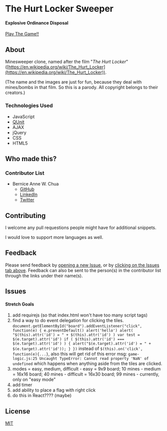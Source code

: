 # The Hurt Locker Sweeper
#### Explosive Ordinance Disposal

[Play The Game!!](https://explosive-ordinance-disposal.herokuapp.com/)

## About

Minesweeper clone, named after the film "<i>The Hurt Locker</i>" ([https://en.wikipedia.org/wiki/The_Hurt_Locker](https://en.wikipedia.org/wiki/The_Hurt_Locker)).

(The name and the images are just for fun, because they deal with mines/bombs in that film.  So this is a parody.  All copyright belongs to their creators.)

### Technologies Used
- JavaScript
- [QUnit](https://qunitjs.com/)
- AJAX
- jQuery
- CSS
- HTML5

## Who made this?

### Contributor List
- Bernice Anne W. Chua
  - [GitHub](https://github.com/BerniceChua)
  - [LinkedIn](https://linkedin.com/in/bernicechua415)
  - [Twitter](https://twitter.com/ChuaBernice)


## Contributing

I welcome any pull requestions people might have for additional snippets.

I would love to support more languages as well.

## Feedback

Please send feedback by [opening a new Issue](https://github.com/BerniceChua/the-hurt-locker-sweeper/issues/new), or by [clicking on the Issues tab above](https://github.com/BerniceChua/the-hurt-locker-sweeper/issues).  Feedback can also be sent to the person(s) in the contributor list through the links under their name(s).

## Issues
#### Stretch Goals
  1. add requirejs 
    (so that index.html won't have too many script tags)
  2. find a way to do event delegation for clicking the tiles.
    ```
    document.getElementById("board").addEventListener("click", function(e) {
      e.preventDefault()
      alert('hello')
      alert( "$(this).attr('id') = " + $(this).attr('id') )
      var test = $(e.target).attr('id')
      if ( $(this).attr('id') === $(e.target).attr('id') ) {
        alert("$(e.target).attr('id') = " + $(e.target).attr('id'));
      }
    })
    ```
    instead of `$(this).on('click', function(e){...}`, also this will
    get rid of this error msg: 
    `game-logic.js:25 Uncaught TypeError: Cannot read property 'NaN' of undefined`
    which happens when anything aside from the tiles are clicked.
  3. modes = easy, medium, difficult
    - easy = 9x9 board; 10 mines
    - medium = 16x16 board; 40 mines
    - difficult = 16x30 board; 99 mines
    - currently, only on "easy mode"
  4. add timer
  5. add ability to place a flag with right click
  6. do this in React???? (maybe)


## License

[MIT](LICENSE)